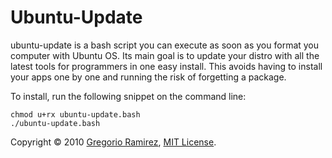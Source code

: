 Ubuntu-Update
===

ubuntu-update is a bash script you can execute as soon as you format you computer with Ubuntu OS. Its main goal is to update your distro with all the latest tools for programmers in one easy install. This avoids having to install your apps one by one and running the risk of forgetting a package.

To install, run the following snippet on the command line:

    chmod u+rx ubuntu-update.bash
    ./ubuntu-update.bash

Copyright &copy; 2010 [Gregorio Ramirez](http://gregorioramirez.com), [MIT License](http://www.opensource.org/licenses/mit-license.php).
